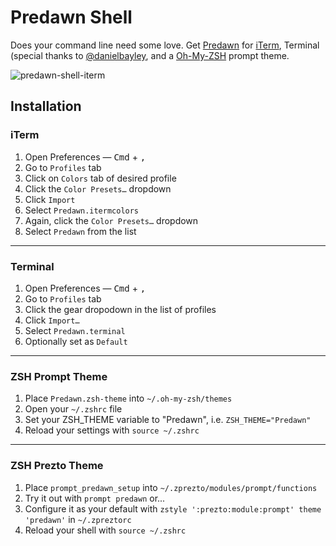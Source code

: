 # Predawn Shell 

Does your command line need some love. Get [Predawn](https://github.com/jamiewilson/predawn) for [iTerm](http://iterm2.com/), Terminal (special thanks to [@danielbayley](https://github.com/danielbayley), and a [Oh-My-ZSH](http://ohmyz.sh/) prompt theme.

![predawn-shell-iterm](http://i.imgur.com/lJ34FpJ.png)

## Installation

### iTerm 

1. Open Preferences — <kbd>Cmd</kbd> + <kbd>,</kbd>
1. Go to `Profiles` tab
1. Click on `Colors` tab of desired profile
1. Click the `Color Presets…` dropdown
1. Click `Import`
1. Select `Predawn.itermcolors`
1. Again, click the `Color Presets…` dropdown
1. Select `Predawn` from the list

---

### Terminal

1. Open Preferences — <kbd>Cmd</kbd> + <kbd>,</kbd>
1. Go to `Profiles` tab
1. Click the gear dropodown in the list of profiles
1. Click `Import…`
1. Select `Predawn.terminal`
1. Optionally set as `Default`

---

### ZSH Prompt Theme

1. Place `Predawn.zsh-theme` into `~/.oh-my-zsh/themes`
1. Open your `~/.zshrc` file 
1. Set your ZSH_THEME variable to "Predawn", i.e. `ZSH_THEME="Predawn"`
1. Reload your settings with `source ~/.zshrc`

---

### ZSH Prezto Theme

1. Place `prompt_predawn_setup` into `~/.zprezto/modules/prompt/functions`
1. Try it out with `prompt predawn` or...
1. Configure it as your default with `zstyle ':prezto:module:prompt' theme 'predawn'` in `~/.zpreztorc`
1. Reload your shell with `source ~/.zshrc`
